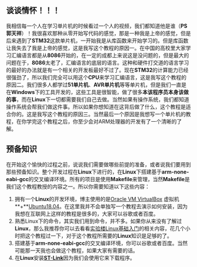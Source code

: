 ## 谈谈情怀！！！

我相信每一个人在学习单片机的时候看过一个人的视频，我们都知道他是谁（**PS郭天祥**）！我很喜欢那种从零开始写代码的感觉，那是一种我是上帝的感觉，但是后来遇到了**STM32**这款单片机，一开始我是从库函数来开始学习的。但是库函数让我失去了我是上帝的感觉，这是我写这个教程的原因一。在中国的高校里大家学习汇编语言都是从**8086**开始的，在一定的成都上来说这是没问题的，但是最大的问题在于，**8086**太老了，汇编语言的底层的语言。这种和硬件打交道的语言学习的最好的办法就是有一个相关的开发板最好不过了。现在**STM32**的计算能力已经很强劲了，所以我们完全可以用这个**CPU**来学习汇编语言，这是我写这个教程的原因二。我们很多人都学过**51单片机**、**AVR单片机**等等单片机，但是我们一直是在**Windows**下的工具开发的，这些工具是很智能，做了很多**本该程序员本身该做的事**，而在**Linux**下一切都需要我们自己去做。当然如果有操作系统，我们都知道操作系统会帮我们做这件事。所以如果你想知道在这背后做了什么，这个教程是适合你的。这是我写这个教程的原因三。当然最后一个原因是我想写一个单片机的教程，在你学完这个教程之后，你至少会对ARM处理器的开发有了一个清晰的了解。

## 预备知识

在开始这个愉快的过程之前，说说我们需要做哪些前提的准备，或者说我们要用到那些预备知识。整个开发过程在**Linux**下进行的，在**Linux**下搭建基于**arm-none-eabi-gcc**的交叉编译环境。所有的项目是使用**Makefile**来管理，当然**Makefile**是我们这个教程教授的内容之一。所以你需要知道以下这些内容：

1. 拥有一个**Linux**的开发环境，博主使用的是[Oracle VM VirtualBox](https://www.virtualbox.org/) 虚拟机**+**[Ubuntu18.04](https://www.ubuntu.com/download/desktop)。在这里我并不会单独写一个教程去演示如何安装，因为我想在互联网上这样的教程是很多的，大家可以谷歌或者百度。
2. 熟悉Linux下的命令，其实我们用到命令，并不多。如果你从来没有了解过**Linux**，那么我推荐你可以去看看[实验楼Linux基础入门](https://www.shiyanlou.com/courses/1)的相关内容，花几个小时把这个教程过一下，对于这个教程所需要的**Linux**知识是足够的了。
3. 搭建基于**arm-none-eabi-gcc**的交叉编译环境，你可以谷歌或者百度。当然可能那一天我也会做这个教程，如果大家有需要的话。
4. 在**Linux**安装[**ST-Link**](https://github.com/jehoffmann/stlink)因为我们会使用它来下载程序。

